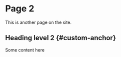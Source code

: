 # Page 2

This is another page on the site.

## Heading level 2 {#custom-anchor}

Some content here
